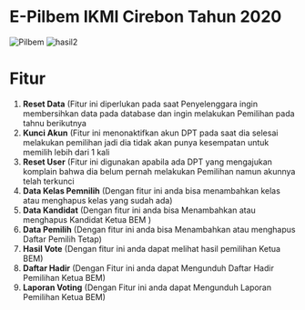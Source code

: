 # E-Pilbem IKMI Cirebon Tahun 2020
![Pilbem](https://user-images.githubusercontent.com/48645478/72682347-9f7b8d00-3afe-11ea-9f62-f436bf0c827c.jpg)
![hasil2](https://user-images.githubusercontent.com/48645478/73607192-a1a51780-45e5-11ea-8105-4369598a2975.png)



# Fitur
<ol>
  <li><b>Reset Data</b> (Fitur ini diperlukan pada saat Penyelenggara ingin membersihkan data pada database dan ingin melakukan Pemilihan pada tahnu berikutnya</li>
  <li><b>Kunci Akun</b> (Fitur ini menonaktifkan akun DPT pada saat dia selesai melakukan pemilihan jadi dia tidak akan punya kesempatan untuk memilih lebih dari 1 kali</li>
  <li><b>Reset User</b> (Fitur ini digunakan apabila ada DPT yang mengajukan komplain bahwa dia belum pernah melakukan Pemilihan namun akunnya telah terkunci</li>
  <li><b>Data Kelas Pemnilih</b> (Dengan fitur ini anda bisa menambahkan kelas atau menghapus kelas yang sudah ada)</li>
  <li><b>Data Kandidat</b> (Dengan fitur ini anda bisa Menambahkan atau menghapus Kandidat Ketua BEM )</li>
  <li><b>Data Pemilih</b> (Dengan fitur ini anda bisa Menambahkan atau menghapus Daftar Pemilih Tetap)</li>
  <li><b>Hasil Vote</b> (Dengan fitur ini anda dapat melihat hasil pemilihan Ketua BEM)</li>
  <li><b>Daftar Hadir</b> (Dengan Fitur ini anda dapat Mengunduh Daftar Hadir Pemilihan Ketua BEM)</li>
  <li><b>Laporan Voting</b> (Dengan Fitur ini anda dapat Mengunduh Laporan Pemilihan Ketua BEM)</li>
</ol>
